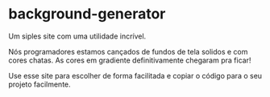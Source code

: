 # background-generator

Um siples site com uma utilidade incrível.

Nós programadores estamos cançados de fundos de tela solidos e com cores chatas. As cores em gradiente definitivamente chegaram pra ficar! 

Use esse site para escolher de forma facilitada e copiar o código para o seu projeto facilmente.
